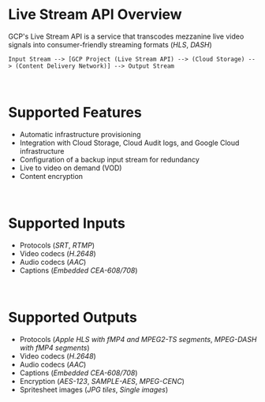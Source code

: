 # Live Stream API Overview

GCP's Live Stream API is a service that transcodes mezzanine live video signals into consumer-friendly streaming formats (*HLS*, *DASH*)

```Text
Input Stream --> [GCP Project (Live Stream API) --> (Cloud Storage) --> (Content Delivery Network)] --> Output Stream
```

<br>

# Supported Features

* Automatic infrastructure provisioning
* Integration with Cloud Storage, Cloud Audit logs, and Google Cloud infrastructure
* Configuration of a backup input stream for redundancy
* Live to video on demand (VOD)
* Content encryption

<br>

# Supported Inputs

* Protocols (*SRT*, *RTMP*)
* Video codecs (*H.2648*)
* Audio codecs (*AAC*)
* Captions (*Embedded CEA-608/708*)

<br>

# Supported Outputs

* Protocols (*Apple HLS with fMP4 and MPEG2-TS segments*, *MPEG-DASH with fMP4 segments*)
* Video codecs (*H.2648*)
* Audio codecs (*AAC*)
* Captions (*Embedded CEA-608/708*)
* Encryption (*AES-123*, *SAMPLE-AES*, *MPEG-CENC*)
* Spritesheet images (*JPG tiles*, *Single images*)